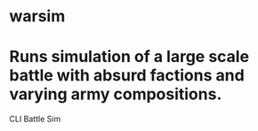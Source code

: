 # warsim
Runs simulation of a large scale battle with absurd factions and varying army compositions.
=======
CLI Battle Sim
